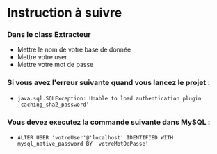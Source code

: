 # Instruction à suivre
### Dans le class Extracteur
- Mettre le nom de votre base de donnée
- Mettre votre user
- Mettre votre mot de passe


### Si vous avez l'erreur suivante quand vous lancez le projet : 
- `java.sql.SQLException: Unable to load authentication plugin 'caching_sha2_password'`
### Vous devez executez la commande suivante dans MySQL : 
- `ALTER USER 'votreUser'@'localhost' IDENTIFIED WITH mysql_native_password BY 'votreMotDePasse'`


